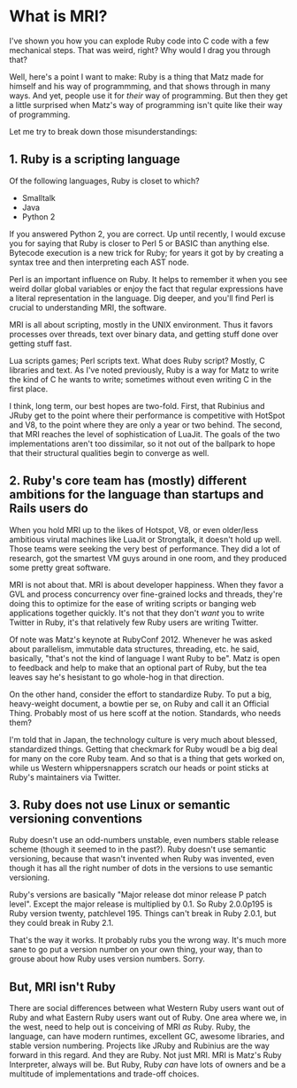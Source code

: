 # What is MRI?

I've shown you how you can explode Ruby code into C code with a few mechanical
steps. That was weird, right? Why would I drag you through that?

Well, here's a point I want to make: Ruby is a thing that Matz made for himself
and his way of programmming, and that shows through in many ways. And
yet, people use it for _their_ way of programming. But then they get a little
surprised when Matz's way of programming isn't quite like their way of
programming.

Let me try to break down those misunderstandings:

## 1. Ruby is a scripting language

Of the following languages, Ruby is closet to which?

* Smalltalk
* Java
* Python 2

If you answered Python 2, you are correct. Up until recently, I would excuse
you for saying that Ruby is closer to Perl 5 or BASIC than anything else.
Bytecode execution is a new trick for Ruby; for years it got by by creating
a syntax tree and then interpreting each AST node.

Perl is an important influence on Ruby. It helps to remember it when you see
weird dollar global variables or enjoy the fact that regular expressions have
a literal representation in the language. Dig deeper, and you'll find Perl is
crucial to understanding MRI, the software.

MRI is all about scripting, mostly in the UNIX environment. Thus it favors
processes over threads, text over binary data, and getting stuff done over
getting stuff fast.

Lua scripts games; Perl scripts text. What does Ruby script? Mostly,
C libraries and text. As I've noted previously, Ruby is a way for Matz to write
the kind of C he wants to write; sometimes without even writing C in the first
place.

I think, long term, our best hopes are two-fold. First, that Rubinius and JRuby
get to the point where their performance is competitive with HotSpot and V8, to
the point where they are only a year or two behind. The second, that MRI
reaches the level of sophistication of LuaJit. The goals of the two
implementations aren't too dissimilar, so it not out of the ballpark to hope
that their structural qualities begin to converge as well.

## 2. Ruby's core team has (mostly) different ambitions for the language than startups and Rails users do

When you hold MRI up to the likes of Hotspot, V8, or even older/less ambitious
virutal machines like LuaJit or Strongtalk, it doesn't hold up well. Those
teams were seeking the very best of performance. They did a lot of research,
got the smartest VM guys around in one room, and they produced some pretty
great software.

MRI is not about that. MRI is about developer happiness. When they favor a GVL
and process concurrency over fine-grained locks and threads, they're doing this
to optimize for the ease of writing scripts or banging web applications
together quickly. It's not that they don't _want_ you to write Twitter in Ruby,
it's that relatively few Ruby users are writing Twitter.

Of note was Matz's keynote at RubyConf 2012. Whenever he was asked about
parallelism, immutable data structures, threading, etc. he said, basically,
"that's not the kind of language I want Ruby to be". Matz is open to feedback
and help to make that an optional part of Ruby, but the tea leaves say he's
hesistant to go whole-hog in that direction.

On the other hand, consider the effort to standardize Ruby. To put a big,
heavy-weight document, a bowtie per se, on Ruby and call it an Official Thing.
Probably most of us here scoff at the notion. Standards, who needs them?

I'm told that in Japan, the technology culture is very much about blessed,
standardized things. Getting that checkmark for Ruby woudl be a big deal for many on
the core Ruby team. And so that is a thing that gets worked on, while us
Western whippersnappers scratch our heads or point sticks at Ruby's maintainers
via Twitter.

## 3. Ruby does not use Linux or semantic versioning conventions

Ruby doesn't use an odd-numbers unstable, even numbers stable release scheme
(though it seemed to in the past?). Ruby doesn't use semantic versioning,
because that wasn't invented when Ruby was invented, even though it has all the
right number of dots in the versions to use semantic versioning.

Ruby's versions are basically "Major release dot minor release P patch
level".  Except the major release is multiplied by 0.1. So Ruby 2.0.0p195 is
Ruby version twenty, patchlevel 195. Things can't break in Ruby 2.0.1, but they
could break in Ruby 2.1.

That's the way it works. It probably rubs you the wrong way. It's much more
sane to go put a version number on your own thing, your way, than to grouse
about how Ruby uses version numbers. Sorry.

## But, MRI isn't Ruby

There are social differences between what Western Ruby users want out of Ruby
and what Eastern Ruby users want out of Ruby. One area where we, in the west,
need to help out is conceiving of MRI *as* Ruby. Ruby, the language, can have
modern runtimes, excellent GC, awesome libraries, and stable version numbering.
Projects like JRuby and Rubinius are the way forward in this regard. And they
are Ruby. Not just MRI. MRI is Matz's Ruby Interpreter, always will be. But
Ruby, Ruby _can_ have lots of owners and be a multitude of implementations and
trade-off choices.


